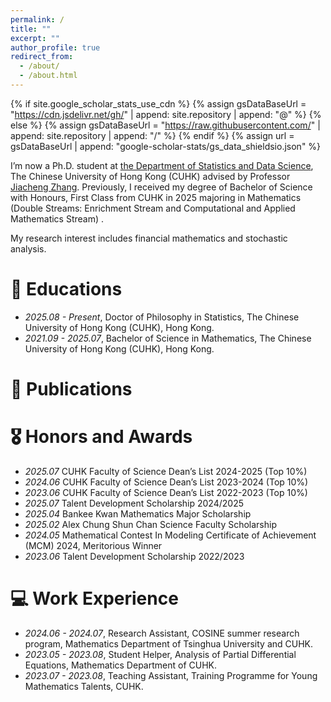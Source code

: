 ```yaml
---
permalink: /
title: ""
excerpt: ""
author_profile: true
redirect_from: 
  - /about/
  - /about.html
---
```


{% if site.google_scholar_stats_use_cdn %}
{% assign gsDataBaseUrl = "https://cdn.jsdelivr.net/gh/" | append: site.repository | append: "@" %}
{% else %}
{% assign gsDataBaseUrl = "https://raw.githubusercontent.com/" | append: site.repository | append: "/" %}
{% endif %}
{% assign url = gsDataBaseUrl | append: "google-scholar-stats/gs_data_shieldsio.json" %}

<span class='anchor' id='about-me'></span>

I’m now a Ph.D. student at [the Department of Statistics and Data Science](https://www.sta.cuhk.edu.hk/), 
The Chinese University of Hong Kong (CUHK) advised by Professor [Jiacheng Zhang](https://www.sta.cuhk.edu.hk/jiachengzh/). 
Previously, I received my degree of Bachelor of Science with Honours, First Class from CUHK in 2025 majoring in Mathematics 
(Double Streams: Enrichment Stream and Computational and Applied Mathematics Stream) .

My research interest includes financial mathematics and stochastic analysis.

# 📖 Educations
- *2025.08 - Present*, Doctor of Philosophy in Statistics, The Chinese University of Hong Kong (CUHK), Hong Kong. 
- *2021.09 - 2025.07*, Bachelor of Science in Mathematics, The Chinese University of Hong Kong (CUHK), Hong Kong. 

# 📝 Publications 

# 🎖 Honors and Awards
- *2025.07* CUHK Faculty of Science Dean’s List 2024-2025 (Top 10%)
- *2024.06* CUHK Faculty of Science Dean’s List 2023-2024 (Top 10%)
- *2023.06* CUHK Faculty of Science Dean’s List 2022-2023 (Top 10%)
- *2025.07* Talent Development Scholarship 2024/2025
- *2025.04* Bankee Kwan Mathematics Major Scholarship
- *2025.02* Alex Chung Shun Chan Science Faculty Scholarship
- *2024.05* Mathematical Contest In Modeling Certificate of Achievement (MCM) 2024, Meritorious Winner
- *2023.06* Talent Development Scholarship 2022/2023

<span class='anchor' id='-work-experience'></span>
# 💻 Work Experience
- *2024.06 - 2024.07*, Research Assistant, COSINE summer research program, Mathematics Department of Tsinghua University and CUHK.
- *2023.05 - 2023.08*, Student Helper, Analysis of Partial Differential Equations, Mathematics Department of CUHK.
- *2023.07 - 2023.08*, Teaching Assistant, Training Programme for Young Mathematics Talents, CUHK.


